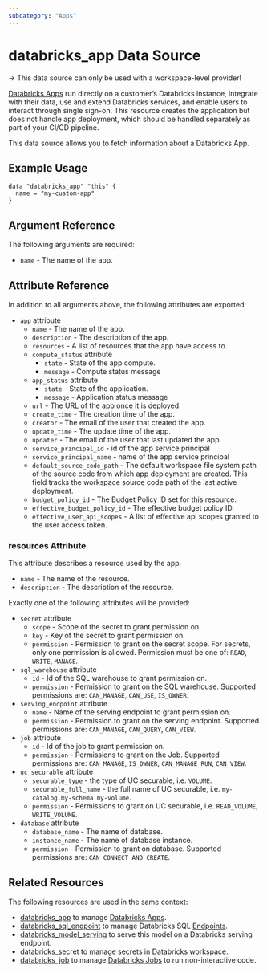 ```yaml
---
subcategory: "Apps"
---
```

# databricks_app Data Source

-> This data source can only be used with a workspace-level provider!

[Databricks Apps](https://docs.databricks.com/en/dev-tools/databricks-apps/index.html) run directly on a customer’s Databricks instance, integrate with their data, use and extend Databricks services, and enable users to interact through single sign-on. This resource creates the application but does not handle app deployment, which should be handled separately as part of your CI/CD pipeline.

This data source allows you to fetch information about a Databricks App.

## Example Usage

```hcl
data "databricks_app" "this" {
  name = "my-custom-app"
}
```

## Argument Reference

The following arguments are required:

* `name` - The name of the app.

## Attribute Reference

In addition to all arguments above, the following attributes are exported:

* `app` attribute
  * `name` - The name of the app.
  * `description` - The description of the app.
  * `resources` - A list of resources that the app have access to.
  * `compute_status` attribute
    * `state` - State of the app compute.
    * `message` - Compute status message
  * `app_status` attribute
    * `state` - State of the application.
    * `message` - Application status message
  * `url` - The URL of the app once it is deployed.
  * `create_time` - The creation time of the app.
  * `creator` - The email of the user that created the app.
  * `update_time` - The update time of the app.
  * `updater` - The email of the user that last updated the app.
  * `service_principal_id` - id of the app service principal
  * `service_principal_name` - name of the app service principal
  * `default_source_code_path` - The default workspace file system path of the source code from which app deployment are created. This field tracks the workspace source code path of the last active deployment.
  * `budget_policy_id` - The Budget Policy ID set for this resource.
  * `effective_budget_policy_id` - The effective budget policy ID.
  * `effective_user_api_scopes` - A list of effective api scopes granted to the user access token.

### resources Attribute

This attribute describes a resource used by the app.

* `name` - The name of the resource.
* `description` - The description of the resource.

Exactly one of the following attributes will be provided:

* `secret` attribute
  * `scope` - Scope of the secret to grant permission on.
  * `key` - Key of the secret to grant permission on.
  * `permission` - Permission to grant on the secret scope. For secrets, only one permission is allowed. Permission must be one of: `READ`, `WRITE`, `MANAGE`.
* `sql_warehouse` attribute
  * `id` - Id of the SQL warehouse to grant permission on.
  * `permission` - Permission to grant on the SQL warehouse. Supported permissions are: `CAN_MANAGE`, `CAN_USE`, `IS_OWNER`.
* `serving_endpoint` attribute
  * `name` - Name of the serving endpoint to grant permission on.
  * `permission` - Permission to grant on the serving endpoint. Supported permissions are: `CAN_MANAGE`, `CAN_QUERY`, `CAN_VIEW`.
* `job` attribute
  * `id` - Id of the job to grant permission on.
  * `permission` - Permissions to grant on the Job. Supported permissions are: `CAN_MANAGE`, `IS_OWNER`, `CAN_MANAGE_RUN`, `CAN_VIEW`.
* `uc_securable` attribute
  * `securable_type` - the type of UC securable, i.e. `VOLUME`.
  * `securable_full_name` - the full name of UC securable, i.e. `my-catalog.my-schema.my-volume`.
  * `permission` - Permissions to grant on UC securable, i.e. `READ_VOLUME`, `WRITE_VOLUME`.
* `database` attribute
  * `database_name` - The name of database.
  * `instance_name` - The name of database instance.
  * `permission` - Permission to grant on database. Supported permissions are: `CAN_CONNECT_AND_CREATE`.

## Related Resources

The following resources are used in the same context:

* [databricks_app](../resources/app.md) to manage [Databricks Apps](https://docs.databricks.com/en/dev-tools/databricks-apps/index.html).
* [databricks_sql_endpoint](sql_endpoint.md) to manage Databricks SQL [Endpoints](https://docs.databricks.com/sql/admin/sql-endpoints.html).
* [databricks_model_serving](model_serving.md) to serve this model on a Databricks serving endpoint.
* [databricks_secret](secret.md) to manage [secrets](https://docs.databricks.com/security/secrets/index.html#secrets-user-guide) in Databricks workspace.
* [databricks_job](job.md) to manage [Databricks Jobs](https://docs.databricks.com/jobs.html) to run non-interactive code.

